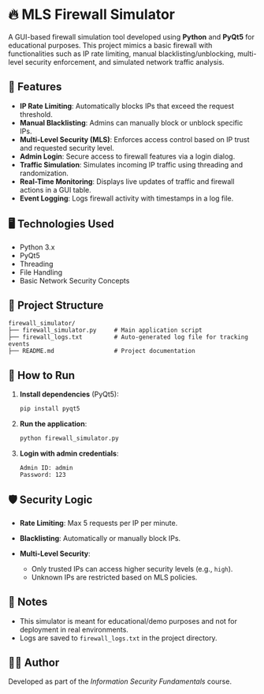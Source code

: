 
# 🔥 MLS Firewall Simulator

A GUI-based firewall simulation tool developed using **Python** and **PyQt5** for educational purposes. This project mimics a basic firewall with functionalities such as IP rate limiting, manual blacklisting/unblocking, multi-level security enforcement, and simulated network traffic analysis.

## 🚀 Features

* **IP Rate Limiting**: Automatically blocks IPs that exceed the request threshold.
* **Manual Blacklisting**: Admins can manually block or unblock specific IPs.
* **Multi-Level Security (MLS)**: Enforces access control based on IP trust and requested security level.
* **Admin Login**: Secure access to firewall features via a login dialog.
* **Traffic Simulation**: Simulates incoming IP traffic using threading and randomization.
* **Real-Time Monitoring**: Displays live updates of traffic and firewall actions in a GUI table.
* **Event Logging**: Logs firewall activity with timestamps in a log file.

## 🖥️ Technologies Used

* Python 3.x
* PyQt5
* Threading
* File Handling
* Basic Network Security Concepts

## 📂 Project Structure

```
firewall_simulator/
├── firewall_simulator.py     # Main application script
├── firewall_logs.txt         # Auto-generated log file for tracking events
├── README.md                 # Project documentation
```

## 🔧 How to Run

1. **Install dependencies** (PyQt5):

   ```bash
   pip install pyqt5
   ```

2. **Run the application**:

   ```bash
   python firewall_simulator.py
   ```

3. **Login with admin credentials**:

   ```
   Admin ID: admin
   Password: 123
   ```

## 🛡️ Security Logic

* **Rate Limiting**: Max 5 requests per IP per minute.
* **Blacklisting**: Automatically or manually block IPs.
* **Multi-Level Security**:

  * Only trusted IPs can access higher security levels (e.g., `high`).
  * Unknown IPs are restricted based on MLS policies.

## 📝 Notes

* This simulator is meant for educational/demo purposes and not for deployment in real environments.
* Logs are saved to `firewall_logs.txt` in the project directory.

## 👨‍💻 Author

Developed as part of the *Information Security Fundamentals* course.

